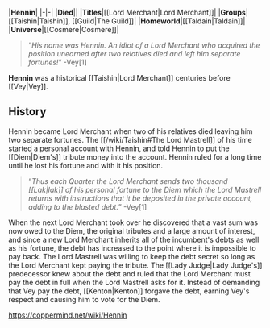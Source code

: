 |**Hennin**|
|-|-|
|**Died**||
|**Titles**|[[Lord Merchant\|Lord Merchant]]|
|**Groups**|[[Taishin\|Taishin]], [[Guild\|The Guild]]|
|**Homeworld**|[[Taldain\|Taldain]]|
|**Universe**|[[Cosmere\|Cosmere]]|

>“*His name was Hennin. An idiot of a Lord Merchant who acquired the position unearned after two relatives died and left him separate fortunes!*”
\-Vey[1]


**Hennin** was a historical [[Taishin\|Lord Merchant]] centuries before [[Vey\|Vey]].

## History
Hennin became Lord Merchant when two of his relatives died leaving him two separate fortunes. The [[/wiki/Taishin#The Lord Mastrell]] of his time started a personal account with Hennin, and told Hennin to put the [[Diem\|Diem's]] tribute money into the account. Hennin ruled for a long time until he lost his fortune and with it his position.

>“*Thus each Quarter the Lord Merchant sends two thousand [[Lak\|lak]] of his personal fortune to the Diem which the Lord Mastrell returns with instructions that it be deposited in the private account, adding to the blasted debt.*”
\-Vey[1]

When the next Lord Merchant took over he discovered that a vast sum was now owed to the Diem, the original tributes and a large amount of interest, and since a new Lord Merchant inherits all of the incumbent's debts as well as his fortune, the debt has increased to the point where it is impossible to pay back.
The Lord Mastrell was willing to keep the debt secret so long as the Lord Merchant kept paying the tribute. The [[Lady Judge\|Lady Judge's]] predecessor knew about the debt and ruled that the Lord Merchant must pay the debt in full when the Lord Mastrell asks for it. Instead of demanding that Vey pay the debt, [[Kenton\|Kenton]] forgave the debt, earning Vey's respect and causing him to vote for the Diem.



https://coppermind.net/wiki/Hennin